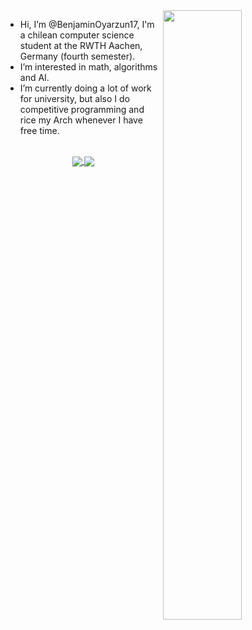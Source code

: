 <img align="right" width="50%" src="https://github-readme-stats.vercel.app/api?username=BenjaminOyarzun17&theme=dracula&show_icons=true&hide_border=true&count_private=true">
<ul>
  <li>Hi, I’m @BenjaminOyarzun17, I'm a chilean computer science student at the RWTH Aachen, Germany (fourth semester).</li>
  <li>I’m interested in math, algorithms and AI.</li>
  <li>I’m currently doing a lot of work for university, but also I do competitive programming and rice my Arch whenever I have free time.</li>
</ul>

<br/>


<div align="center" style="flex-direction:row">
<a href = "https://www.linkedin.com/in/benjam%C3%ADn-o-73634a22b" align= "center" target= "_blank" >
  <img src="https://img.shields.io/badge/https%3A%2F%2Fwww.linkedin.com%2Fin%2Fbenjam%25C3%25ADn-o-73634a22b?style=for-the-badge&logo=linkedin&label=LINKEDIN" align="center" />
</a>
 <img src="https://komarev.com/ghpvc/?username=BenjaminOyarzun17&&style=for-the-badge" align="center" />
</div>

<!---
BenjaminOyarzun17/BenjaminOyarzun17 is a ✨ special ✨ repository because its `README.md` (this file) appears on your GitHub profile.
You can click the Preview link to take a look at your changes.
--->
